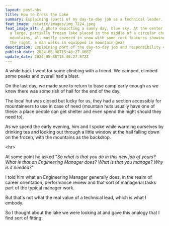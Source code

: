 ```yaml
---
layout: post.hbs
title: How to Cross the Lake
summary: Explaining (part) of my day-to-day job as a technical leader.
feat_image: /static/images/img_7224.jpeg
feat_image_alt: A photo depicting a sunny day, blue sky. At the center there is
  a large, partially frozen lake placed in the middle of a circular chain of
  mountains, all mostly covered in snow with some rock features showing up. To
  the right, a man walks in equipped in mountain gear
description: Explaining part of the day-to-day job and responsibility of a technical leader.
publish_date: 2024-05-08T15:40:27.868Z
update_date: 2024-05-08T15:40:27.872Z
---
```

A while back I went for some climbing with a friend. We camped, climbed some peaks and overall had a blast.

O﻿n the last day, we made sure to return to base camp early enough as we knew there was some risk of hail for the end of the day.

The local hut was closed but lucky for us, they had a section accessibly for mountaineers to use in case of need (mountain huts usually have one of these: a place people can get shelter and even spend the night should they need to).

A﻿s we spend the early evening, him and I spoke while warming ourselves by drinking tea and looking out through a little window at the hail falling down on the frozen, with the mountains as the backdrop.

<﻿hr>

A﻿t some point he asked "*So what is that you do in this new job of yours? What is that an Engineering Manager does? What is that you manage? Why is it needed?*"

I﻿ told him what an Engineering Manager generally does, in the realm of career orientation, performance review and that sort of managerial tasks part of the typical manager work.

B﻿ut that's not what the real value of a technical lead, which is what I embody.

S﻿o I thought about the lake we were looking at and gave this analogy that I find sort of fitting.